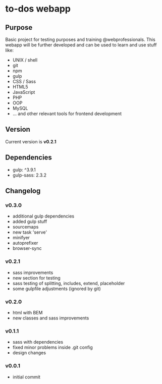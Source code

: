 # to-dos webapp

## Purpose
Basic project for testing purposes and training @webprofessionals.
This webapp will be further developed and can be used to learn and use stuff like:
* UNIX / shell
* git
* npm
* gulp
* CSS / Sass
* HTML5
* JavaScript
* PHP
* OOP
* MySQL
* … and other relevant tools for frontend development

## Version
Current version is **v0.2.1**

## Dependencies
* gulp: ^3.9.1
* gulp-sass: 2.3.2

## Changelog
### v0.3.0
* additional gulp dependencies
* added gulp stuff
 * sourcemaps
 * new task 'serve'
 * minifyer
 * autoprefixer
 * browser-sync

### v0.2.1
* sass improvements
* new section for testing
* sass testing of splitting, includes, extend, placeholder
* some gulpfile adjustments (ignored by git)

### v0.2.0
* html with BEM
* new classes and sass improvements

### v0.1.1
* sass with dependencies
* fixed minor problems inside .git config
* design changes

### v0.0.1
* initial commit